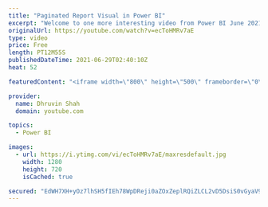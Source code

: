 ```yaml
---
title: "Paginated Report Visual in Power BI"
excerpt: "Welcome to one more interesting video from Power BI June 2021 feature updates. So, excited to announce that the long-anticipated paginated report visual for Power BI reports is now available in Power BI Desktop as a public preview. Yes, during this video we will talk about Paginated Report Visual in"
originalUrl: https://youtube.com/watch?v=ecToHMRv7aE
type: video
price: Free
length: PT12M55S
publishedDateTime: 2021-06-29T02:40:10Z
heat: 52

featuredContent: "<iframe width=\"800\" height=\"500\" frameborder=\"0\" src=\"https://www.youtube.com/embed/ecToHMRv7aE\" allow=\"accelerometer; autoplay; encrypted-media; gyroscope; picture-in-picture\" allowfullscreen></iframe>"

provider:
  name: Dhruvin Shah
  domain: youtube.com

topics:
  - Power BI

images:
  - url: https://i.ytimg.com/vi/ecToHMRv7aE/maxresdefault.jpg
    width: 1280
    height: 720
    isCached: true

secured: "EdWH7XH+yOz7lhSH5fIEh78WpDReji0aZOxZeplRQiZLCL2vD5DsiS0vGyaV9Qv1GjsqOmubPo1r+DLO2C+hp5I/TzHVmjQ6fRazPyc6MJHs/DWnZ+ER3rvoRag8qbu3UNyQl9C8T/hd1LIvv9e+hzoNQDCEulTSZjCPhw3tiRNGe/mvrRlq4L8/vurN9mPOitKFO+W2C7JEcS3JASHxAZlpevDcXSX75eyfiL6LYLoVt1NNf4hJMVI2663GV15ZQoKM9UmrQf9X5AehD8BEPJmjVle1BkH49Xe0Ox4FurbaJB2xBbp7wyahO7IAE88eALgJUI5andU0x1DcE7LyS2ShXpSmOwxtN++VlFvMP9PaGI6IrMo+nBvEFXoz3eJUjqj0igp9ox3lEGmOMKIKGCs9U3Sv13lddyDp3wbKZks=;5c7JcYsXX2F0Vl2XJKm4ZA=="
---
```


